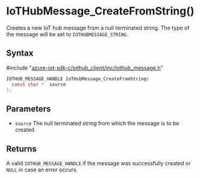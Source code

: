 # IoTHubMessage_CreateFromString()

Creates a new IoT hub message from a null terminated string. The type of the message will be set to `IOTHUBMESSAGE_STRING`.

## Syntax

\#include "[azure-iot-sdk-c/iothub_client/inc/iothub_message.h](../iot-c-ref-iothub-message-h.md)"  
```C
IOTHUB_MESSAGE_HANDLE IoTHubMessage_CreateFromString(
  const char *  source
);
```

## Parameters
* `source` The null terminated string from which the message is to be created.

## Returns
A valid `IOTHUB_MESSAGE_HANDLE` if the message was successfully created or `NULL` in case an error occurs.

